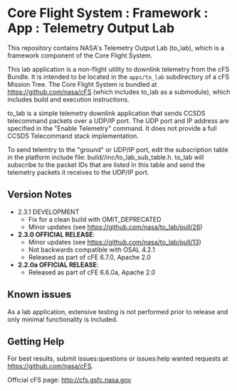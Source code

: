 # Core Flight System : Framework : App : Telemetry Output Lab

This repository contains NASA's Telemetry Output Lab (to_lab), which is a framework component of the Core Flight System.

This lab application is a non-flight utility to downlink telemetry from the cFS Bundle. It is intended to be located in the `apps/to_lab` subdirectory of a cFS Mission Tree.  The Core Flight System is bundled at https://github.com/nasa/cFS (which includes to_lab as a submodule), which includes build and execution instructions.

to_lab is a simple telemetry downlink application that sends CCSDS telecommand packets over a UDP/IP port. The UDP port and IP address are specified in the "Enable Telemetry" command.  It does not provide a full CCSDS Telecommand stack implementation.

To send telemtry to the "ground" or UDP/IP port, edit the subscription table in the platform include file: build/<cpuX>/inc/to_lab_sub_table.h.  to_lab will subscribe to the packet IDs that are listed in this table and send the telemetry packets it receives to the UDP/IP port.

## Version Notes
- 2.3.1 DEVELOPMENT
  - Fix for a clean build with OMIT_DEPRECATED
  - Minor updates (see https://github.com/nasa/to_lab/pull/26)
- **2.3.0 OFFICIAL RELEASE**:
  - Minor updates (see https://github.com/nasa/to_lab/pull/13)
  - Not backwards compatible with OSAL 4.2.1
  - Released as part of cFE 6.7.0, Apache 2.0
- **2.2.0a OFFICIAL RELEASE**:
  - Released as part of cFE 6.6.0a, Apache 2.0

## Known issues

As a lab application, extensive testing is not performed prior to release and only minimal functionality is included.

## Getting Help

For best results, submit issues:questions or issues:help wanted requests at https://github.com/nasa/cFS.

Official cFS page: http://cfs.gsfc.nasa.gov
